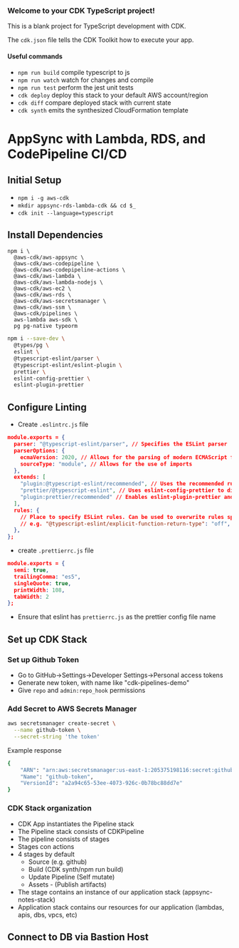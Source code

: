 ### Welcome to your CDK TypeScript project!

This is a blank project for TypeScript development with CDK.

The `cdk.json` file tells the CDK Toolkit how to execute your app.

#### Useful commands

- `npm run build` compile typescript to js
- `npm run watch` watch for changes and compile
- `npm run test` perform the jest unit tests
- `cdk deploy` deploy this stack to your default AWS account/region
- `cdk diff` compare deployed stack with current state
- `cdk synth` emits the synthesized CloudFormation template

# AppSync with Lambda, RDS, and CodePipeline CI/CD

## Initial Setup

- `npm i -g aws-cdk`
- `mkdir appsync-rds-lambda-cdk && cd $_`
- `cdk init --language=typescript`

## Install Dependencies

```
npm i \
  @aws-cdk/aws-appsync \
  @aws-cdk/aws-codepipeline \
  @aws-cdk/aws-codepipeline-actions \
  @aws-cdk/aws-lambda \
  @aws-cdk/aws-lambda-nodejs \
  @aws-cdk/aws-ec2 \
  @aws-cdk/aws-rds \
  @aws-cdk/aws-secretsmanager \
  @aws-cdk/aws-ssm \
  @aws-cdk/pipelines \
  aws-lambda aws-sdk \
  pg pg-native typeorm
```

```bash
npm i --save-dev \
  @types/pg \
  eslint \
  @typescript-eslint/parser \
  @typescript-eslint/eslint-plugin \
  prettier \
  eslint-config-prettier \
  eslint-plugin-prettier
```

## Configure Linting

- Create `.eslintrc.js` file

```json
module.exports = {
  parser: "@typescript-eslint/parser", // Specifies the ESLint parser
  parserOptions: {
    ecmaVersion: 2020, // Allows for the parsing of modern ECMAScript features
    sourceType: "module", // Allows for the use of imports
  },
  extends: [
    "plugin:@typescript-eslint/recommended", // Uses the recommended rules from the @typescript-eslint/eslint-plugin
    "prettier/@typescript-eslint", // Uses eslint-config-prettier to disable ESLint rules from @typescript-eslint/eslint-plugin that would conflict with prettier
    "plugin:prettier/recommended" // Enables eslint-plugin-prettier and eslint-config-prettier. This will display prettier errors as ESLint errors. Make sure this is always the last configuration in the extends array.
  ],
  rules: {
    // Place to specify ESLint rules. Can be used to overwrite rules specified from the extended configs
    // e.g. "@typescript-eslint/explicit-function-return-type": "off",
  },
};
```

- create `.prettierrc.js` file

```json
module.exports = {
  semi: true,
  trailingComma: "es5",
  singleQuote: true,
  printWidth: 108,
  tabWidth: 2
};
```

- Ensure that eslint has `prettierrc.js` as the prettier config file name

## Set up CDK Stack

### Set up Github Token

- Go to GitHub->Settings->Developer Settings->Personal access tokens
- Generate new token, with name like "cdk-pipelines-demo"
- Give `repo` and `admin:repo_hook` permissions

### Add Secret to AWS Secrets Manager

```bash
aws secretsmanager create-secret \
  --name github-token \
  --secret-string 'the token'
```

Example response

```bash
{
    "ARN": "arn:aws:secretsmanager:us-east-1:205375198116:secret:github-token-h3nIdi",
    "Name": "github-token",
    "VersionId": "a2a94c65-53ee-4073-926c-0b78bc88dd7e"
}
```

### CDK Stack organization

- CDK App instantiates the Pipeline stack
- The Pipeline stack consists of CDKPipeline
- The pipeline consists of stages
- Stages con actions
- 4 stages by default
  - Source (e.g. github)
  - Build (CDK synth/npm run build)
  - Update Pipeline (Self mutate)
  - Assets - (Publish artifacts)
- The stage contains an instance of our application stack (appsync-notes-stack)
- Application stack contains our resources for our application (lambdas, apis, dbs, vpcs, etc)

## Connect to DB via Bastion Host
